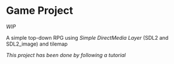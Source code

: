 # Game Project

*WIP*

A simple top-down RPG using 
*Simple DirectMedia Layer* 
(SDL2 and SDL2_image) and tilemap


*This project has been done by following a tutorial*